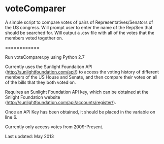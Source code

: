 voteComparer
============

A simple script to compare votes of pairs of Representatives/Senators of the US congress.
Will prompt user to enter the name of the Rep/Sen that should be searched for. Will output a .csv file with all of the votes that the members voted together on.

============

Run voteComparer.py using Python 2.7

Currently uses the Sunlight Foundaiton API (http://sunlightfoundation.com/api/) to access the voting history of different members of the US House and Senate, and then compare their votes on all of the bills that they both voted on. 

Requires an Sunlight Foundation API key, which can be obtained at the Snlight Foundation website (http://sunlightfoundation.com/api/accounts/register/).

Once an API Key has been obtained, it should be placed in the variable on line 6.

Currently only access votes from 2009-Present.

Last updated: May 2013
